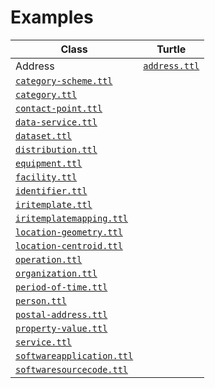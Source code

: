 <h1>Examples</h1>
<table>
<thead>
<tr>
    <th>Class</td>
    <th>Turtle</th>
</tr>
</thead>
<tbody>
<tr>
    <td>Address</td>
    <td><a href="./address.ttl"><code>address.ttl</code></a></td>
</tr>
<tr>
    <td><a href="./category-scheme.ttl"><code>category-scheme.ttl</code></a></td>
</tr>
<tr>
    <td><a href="./category.ttl"><code>category.ttl</code></a></td>
</tr>
<tr>
    <td><a href="./contact-point.ttl"><code>contact-point.ttl</code></a></td>
</tr>
<tr>
    <td><a href="./data-service.ttl"><code>data-service.ttl</code></a></td>
</tr>
<tr>
    <td><a href="./dataset.ttl"><code>dataset.ttl</code></a></td>
</tr>
<tr>
    <td><a href="./distribution.ttl"><code>distribution.ttl</code></a></td>
</tr>
<tr>
    <td><a href="./equipment.ttl"><code>equipment.ttl</code></a></td>
</tr>
<tr>
    <td><a href="./facility.ttl"><code>facility.ttl</code></a></td>
</tr>

<tr>
    <td><a href="./identifier.ttl"><code>identifier.ttl</code></a></td>
</tr>
<tr>
    <td><a href="./iritemplate.ttl"><code>iritemplate.ttl</code></a></td>
</tr>
<tr>
    <td><a href="./iritemplatemapping.ttl"><code>iritemplatemapping.ttl</code></a></td>
</tr>
<tr>
    <td><a href="./location-geometry.ttl"><code>location-geometry.ttl</code></a></td>
</tr>
<tr>
    <td><a href="./location-centroid.ttl"><code>location-centroid.ttl</code></a></td>
</tr>
<tr>
    <td><a href="./operation.ttl"><code>operation.ttl</code></a></td>
</tr>
<tr>
    <td><a href="./organization.ttl"><code>organization.ttl</code></a></td>
</tr>
<tr>
    <td><a href="./period-of-time.ttl"><code>period-of-time.ttl</code></a></td>
</tr>
<tr>
    <td><a href="./person.ttl"><code>person.ttl</code></a></td>
</tr>
<tr>
    <td><a href="./postal-address.ttl"><code>postal-address.ttl</code></a></td>
</tr>
<tr>
    <td><a href="./property-value.ttl"><code>property-value.ttl</code></a></td>
</tr>
<tr>
    <td><a href="./service.ttl"><code>service.ttl</code></a></td>
</tr>
<tr>
    <td><a href="./softwareapplication.ttl"><code>softwareapplication.ttl</code></a></td>
</tr>
<tr>
    <td><a href="./softwaresourcecode.ttl"><code>softwaresourcecode.ttl</code></a></td>
</tr>
</tbody>
</table>
